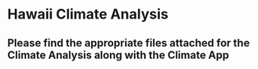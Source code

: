 # Hawaii Climate Analysis

Please find the appropriate files attached for the Climate Analysis along with the Climate App
-------------------------------------------------------------------------------------------------------------------------------------------------------

